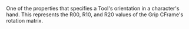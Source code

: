 One of the properties that specifies a Tool's orientation in a character's hand. This represents the R00, R10, and R20 values of the Grip CFrame's rotation matrix.